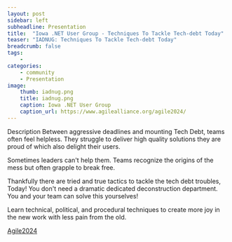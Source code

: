 ```yaml
---
layout: post
sidebar: left
subheadline: Presentation
title:  "Iowa .NET User Group - Techniques To Tackle Tech-debt Today"
teaser: "IADNUG: Techniques To Tackle Tech-debt Today"
breadcrumb: false
tags:
    - 
categories:
    - community
    - Presentation
image:
    thumb: iadnug.png
    title: iadnug.png
    caption: Iowa .NET User Group
    caption_url: https://www.agilealliance.org/agile2024/
---
```

Description
Between aggressive deadlines and mounting Tech Debt, teams often feel helpless. They struggle to deliver high quality solutions they are proud of which also delight their users.

Sometimes leaders can't help them.
Teams recognize the origins of the mess but often grapple to break free.

Thankfully there are tried and true tactics to tackle the tech debt troubles, Today! You don't need a dramatic dedicated deconstruction department. You and your team can solve this yourselves!

Learn technical, political, and procedural techniques to create more joy in the new work with less pain from the old.

<a href="https://www.agilealliance.org/agile2024/" target='new'>Agile2024</a>